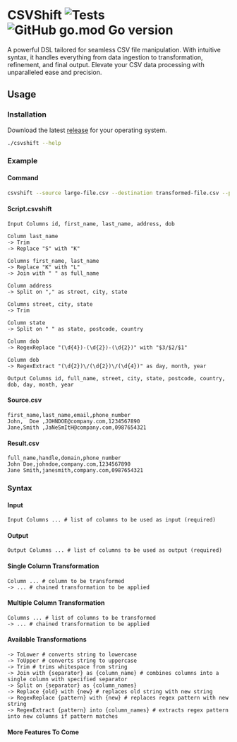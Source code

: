 # CSVShift ![Tests](https://github.com/davesavic/csvshift/actions/workflows/go-tests.yml/badge.svg) ![GitHub go.mod Go version](https://img.shields.io/github/go-mod/go-version/davesavic/csvshift)
A powerful DSL tailored for seamless CSV file manipulation. With intuitive syntax, it handles everything from data ingestion to transformation, refinement, and final output. Elevate your CSV data processing with unparalleled ease and precision.

## Usage
### Installation
Download the latest [release](https://github.com/davesavic/csvshift/releases) for your operating system.

```bash
./csvshift --help
```

### Example
#### Command
```bash
csvshift --source large-file.csv --destination transformed-file.csv --path script.csvshift
```

#### Script.csvshift
```
Input Columns id, first_name, last_name, address, dob

Column last_name
-> Trim
-> Replace "S" with "K"

Columns first_name, last_name
-> Replace "K" with "L"
-> Join with " " as full_name

Column address
-> Split on "," as street, city, state

Columns street, city, state
-> Trim

Column state
-> Split on " " as state, postcode, country

Column dob
-> RegexReplace "(\d{4})-(\d{2})-(\d{2})" with "$3/$2/$1"

Column dob
-> RegexExtract "(\d{2})\/(\d{2})\/(\d{4})" as day, month, year

Output Columns id, full_name, street, city, state, postcode, country, dob, day, month, year
```

#### Source.csv
```csv
first_name,last_name,email,phone_number
John,  Doe ,JOHNDOE@company.com,1234567890
Jane,Smith ,JaNeSmItH@company.com,0987654321
```

#### Result.csv
```csv
full_name,handle,domain,phone_number
John Doe,johndoe,company.com,1234567890
Jane Smith,janesmith,company.com,0987654321
```

### Syntax
#### Input
```csv
Input Columns ... # list of columns to be used as input (required)
```

#### Output
```csv
Output Columns ... # list of columns to be used as output (required)
```

#### Single Column Transformation
```csv
Column ... # column to be transformed
-> ... # chained transformation to be applied
```

#### Multiple Column Transformation
```csv
Columns ... # list of columns to be transformed
-> ... # chained transformation to be applied
```

#### Available Transformations
```csv
-> ToLower # converts string to lowercase
-> ToUpper # converts string to uppercase
-> Trim # trims whitespace from string
-> Join with {separator} as {column_name} # combines columns into a single column with specified separator
-> Split on {separator} as {column_names}
-> Replace {old} with {new} # replaces old string with new string
-> RegexReplace {pattern} with {new} # replaces regex pattern with new string
-> RegexExtract {pattern} into {column_names} # extracts regex pattern into new columns if pattern matches
```

#### More Features To Come